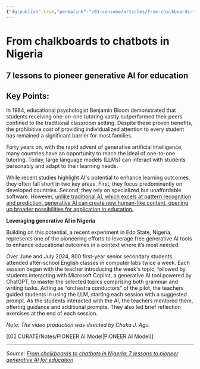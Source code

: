 ```yaml
---
{"dg-publish":true,"permalink":"/01-consume/articles/from-chalkboards-to-chatbots-in-nigeria/","title":"From chalkboards to chatbots in Nigeria: 7 lessons to pioneer generative AI for education","tags":["ai","nigeria"]}
---
```



# From chalkboards to chatbots in Nigeria
## 7 lessons to pioneer generative AI for education

## Key Points:
In 1984, educational psychologist Benjamin Bloom demonstrated that students receiving one-on-one tutoring vastly outperformed their peers confined to the traditional classroom setting. Despite these proven benefits, the prohibitive cost of providing individualized attention to every student has remained a significant barrier for most families.

Forty years on, with the rapid advent of generative artificial intelligence, many countries have an opportunity to reach the ideal of one-to-one tutoring. Today, large language models (LLMs) can interact with students personably and adapt to their learning needs.

While recent studies highlight AI's potential to enhance learning outcomes, they often fall short in two key areas. First, they focus predominantly on developed countries. Second, they rely on specialized but unaffordable software. However, [unlike traditional AI, which excels at pattern recognition and prediction, generative AI can create new human-like content, opening up broader possibilities for application in education.](https://twitter.com/)

**Leveraging generative AI in Nigeria**

Building on this potential, a recent experiment in Edo State, Nigeria, represents one of the pioneering efforts to leverage free generative AI tools to enhance educational outcomes in a context where it’s most needed.

Over June and July 2024, 800 first-year senior secondary students attended after-school English classes in computer labs twice a week. Each session began with the teacher introducing the week's topic, followed by students interacting with Microsoft Copilot, a generative AI tool powered by ChatGPT, to master the selected topics comprising both grammar and writing tasks. Acting as “orchestra conductors” of the pilot, the teachers guided students in using the LLM, starting each session with a suggested prompt. As the students interacted with the AI, the teachers mentored them, offering guidance and additional prompts. They also led brief reflection exercises at the end of each session.

*Note: The video production was directed by Chuka J. Agu.*

[[02 CURATE/Notes/PIONEER AI Model\|PIONEER AI Model]]



---

*Source: [From chalkboards to chatbots in Nigeria: 7 lessons to pioneer generative AI for education](https://blogs.worldbank.org/en/education/From-chalkboards-to-chatbots-in-Nigeria)*
